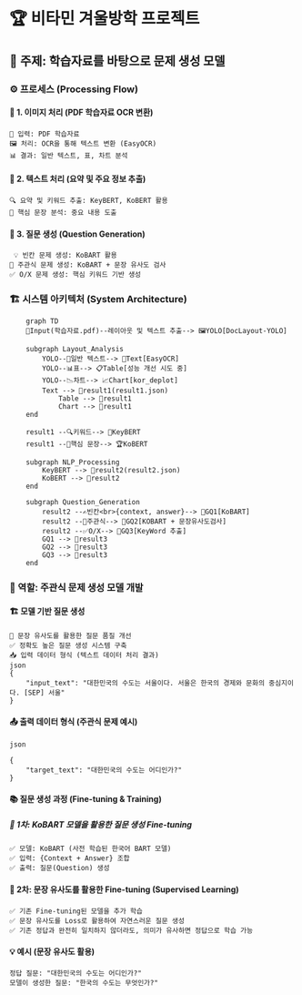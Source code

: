 # 🏆  비타민 겨울방학 프로젝트
## 📌 주제: 학습자료를 바탕으로 문제 생성 모델
### ⚙️ 프로세스 (Processing Flow)
#### 📝 1. 이미지 처리 (PDF 학습자료 OCR 변환)
	📂 입력: PDF 학습자료
	🖼 처리: OCR을 통해 텍스트 변환 (EasyOCR)
	📊 결과: 일반 텍스트, 표, 차트 분석

#### 📝 2. 텍스트 처리 (요약 및 주요 정보 추출)
	🔍 요약 및 키워드 추출: KeyBERT, KoBERT 활용
	📌 핵심 문장 분석: 중요 내용 도출

#### 📝 3. 질문 생성 (Question Generation)
	 💡 빈칸 문제 생성: KoBART 활용
	🧐 주관식 문제 생성: KoBART + 문장 유사도 검사
	✅ O/X 문제 생성: 핵심 키워드 기반 생성

### 🏗 시스템 아키텍처 (System Architecture)
```
	graph TD
    📂Input(학습자료.pdf)--레이아웃 및 텍스트 추출--> 🖼YOLO[DocLayout-YOLO]
    
    subgraph Layout_Analysis
        YOLO--📄일반 텍스트--> 📝Text[EasyOCR]
        YOLO--📊표--> 📋Table[성능 개선 시도 중]
        YOLO--📉차트--> 📈Chart[kor_deplot]
        Text --> 📂result1(result1.json)
		    Table --> 📂result1
		    Chart --> 📂result1
    end
    
    result1 --🔍키워드--> 🎯KeyBERT
    result1 --🧐핵심 문장--> 🏆KoBERT

    subgraph NLP_Processing
        KeyBERT --> 📂result2(result2.json)
        KoBERT --> 📂result2
    end

    subgraph Question_Generation
        result2 --✍빈칸<br>{context, answer}--> 🤖GQ1[KoBART]
        result2 --📝주관식--> 🤖GQ2[KOBART + 문장유사도검사]
        result2 --✅O/X--> 🤖GQ3[KeyWord 추출]
        GQ1 --> 🎯result3
        GQ2 --> 🎯result3
        GQ3 --> 🎯result3
    end

```
### 🧩 역할: 주관식 문제 생성 모델 개발
#### 🏗 모델 기반 질문 생성
	🎯 문장 유사도를 활용한 질문 품질 개선
	✅ 정확도 높은 질문 생성 시스템 구축
	📥 입력 데이터 형식 (텍스트 데이터 처리 결과)
	json
	{
	    "input_text": "대한민국의 수도는 서울이다. 서울은 한국의 경제와 문화의 중심지이다. [SEP] 서울"
	}
#### 📤 출력 데이터 형식 (주관식 문제 예시)
	json
	
	{
	    "target_text": "대한민국의 수도는 어디인가?"
	}
#### 📚 질문 생성 과정 (Fine-tuning & Training)
##### 🔹 1차: KoBART 모델을 활용한 질문 생성 Fine-tuning
	✅ 모델: KoBART (사전 학습된 한국어 BART 모델)
	✅ 입력: {Context + Answer} 조합
	✅ 출력: 질문(Question) 생성

#### 🔹 2차: 문장 유사도를 활용한 Fine-tuning (Supervised Learning)
	✅ 기존 Fine-tuning된 모델을 추가 학습
	✅ 문장 유사도를 Loss로 활용하여 자연스러운 질문 생성
	✅ 기존 정답과 완전히 일치하지 않더라도, 의미가 유사하면 정답으로 학습 가능

#### 💡 예시 (문장 유사도 활용)
	정답 질문: "대한민국의 수도는 어디인가?"
	모델이 생성한 질문: "한국의 수도는 무엇인가?"
